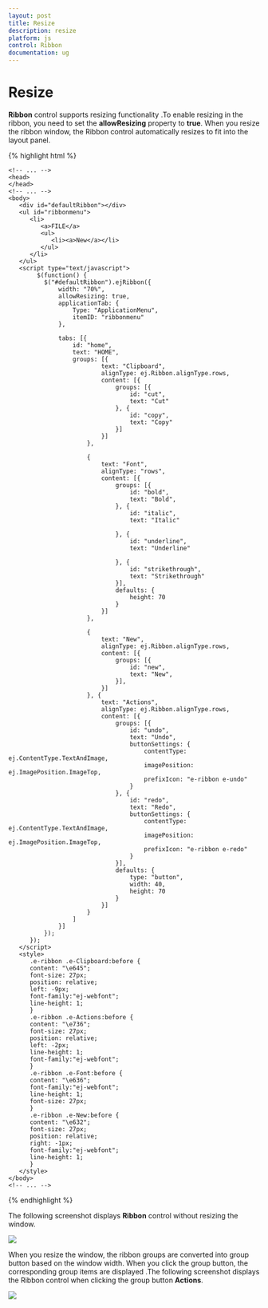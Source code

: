 ```yaml
---
layout: post
title: Resize
description: resize 
platform: js
control: Ribbon
documentation: ug
---
```


# Resize 

**Ribbon** control supports resizing functionality .To enable resizing in the ribbon, you need to set the **allowResizing** property to **true**. When you resize the ribbon window, the Ribbon control automatically resizes to fit into the layout panel. 

{% highlight html %}
 
    <!-- ... -->
    <head>
    </head>
    <!-- ... -->
    <body>
       <div id="defaultRibbon"></div>
       <ul id="ribbonmenu">
          <li>
             <a>FILE</a>
             <ul>
                <li><a>New</a></li>
             </ul>
          </li>
       </ul>
       <script type="text/javascript">
            $(function() {
              $("#defaultRibbon").ejRibbon({
                  width: "70%",
                  allowResizing: true,
                  applicationTab: {
                      Type: "ApplicationMenu",
                      itemID: "ribbonmenu"
                  },

                  tabs: [{
                      id: "home",
                      text: "HOME",
                      groups: [{
                              text: "Clipboard",
                              alignType: ej.Ribbon.alignType.rows,
                              content: [{
                                  groups: [{
                                      id: "cut",
                                      text: "Cut"
                                  }, {
                                      id: "copy",
                                      text: "Copy"
                                  }]
                              }]
                          },

                          {
                              text: "Font",
                              alignType: "rows",
                              content: [{
                                  groups: [{
                                      id: "bold",
                                      text: "Bold",
                                  }, {
                                      id: "italic",
                                      text: "Italic"

                                  }, {
                                      id: "underline",
                                      text: "Underline"

                                  }, {
                                      id: "strikethrough",
                                      text: "Strikethrough"
                                  }],
                                  defaults: {
                                      height: 70
                                  }
                              }]
                          },

                          {
                              text: "New",
                              alignType: ej.Ribbon.alignType.rows,
                              content: [{
                                  groups: [{
                                      id: "new",
                                      text: "New",
                                  }],
                              }]
                          }, {
                              text: "Actions",
                              alignType: ej.Ribbon.alignType.rows,
                              content: [{
                                  groups: [{
                                      id: "undo",
                                      text: "Undo",
                                      buttonSettings: {
                                          contentType: ej.ContentType.TextAndImage,
                                          imagePosition: ej.ImagePosition.ImageTop,
                                          prefixIcon: "e-ribbon e-undo"
                                      }
                                  }, {
                                      id: "redo",
                                      text: "Redo",
                                      buttonSettings: {
                                          contentType: ej.ContentType.TextAndImage,
                                          imagePosition: ej.ImagePosition.ImageTop,
                                          prefixIcon: "e-ribbon e-redo"
                                      }
                                  }],
                                  defaults: {
                                      type: "button",
                                      width: 40,
                                      height: 70
                                  }
                              }]
                          }
                      ]
                  }]
              });
          });
       </script>
       <style>
          .e-ribbon .e-Clipboard:before {
          content: "\e645";
          font-size: 27px;
          position: relative;
          left: -9px;
          font-family:"ej-webfont"; 
          line-height: 1;
          }
          .e-ribbon .e-Actions:before {
          content: "\e736";
          font-size: 27px;
          position: relative;
          left: -2px;
          line-height: 1;
          font-family:"ej-webfont";
          }
          .e-ribbon .e-Font:before {
          content: "\e636";
          font-family:"ej-webfont";
          line-height: 1;
          font-size: 27px;
          }
          .e-ribbon .e-New:before {
          content: "\e632";
          font-size: 27px;
          position: relative;    
          right: -1px;
          font-family:"ej-webfont";
          line-height: 1;
          }
       </style>
    </body>
    <!-- ... -->

{% endhighlight %}

The following screenshot displays **Ribbon** control without resizing the window.

![]("/js/Ribbon/Resize_images/Resize_img1.png")

When you resize the window, the ribbon groups are converted  into group button based on the window width. When you click the group button, the corresponding group items are displayed .The following screenshot displays the Ribbon control when clicking the group button **Actions**.

![]("/js/Ribbon/Resize_images/Resize_img2.png")

